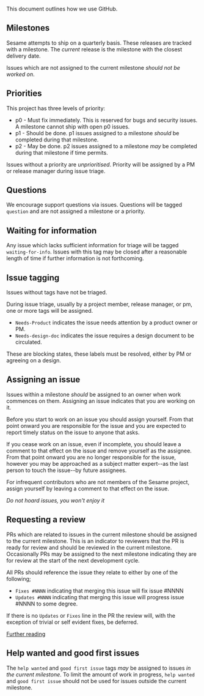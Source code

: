 This document outlines how we use GitHub.

## Milestones

Sesame attempts to ship on a quarterly basis.
These releases are tracked with a milestone.
The _current_ release is the milestone with the closest delivery date.

Issues which are not assigned to the current milestone _should not be worked on_.

## Priorities

This project has three levels of priority:

- p0 - Must fix immediately.
This is reserved for bugs and security issues. A milestone cannot ship with open p0 issues.
- p1 - Should be done.
p1 issues assigned to a milestone _should_ be completed during that milestone.
- p2 - May be done.
p2 issues assigned to a milestone _may_ be completed during that milestone if time permits. 

Issues without a priority are _unprioritised_. Priority will be assigned by a PM or release manager during issue triage.

## Questions

We encourage support questions via issues.
Questions will be tagged `question` and are not assigned a milestone or a priority.

## Waiting for information

Any issue which lacks sufficient information for triage will be tagged `waiting-for-info`.
Issues with this tag may be closed after a reasonable length of time if further information is not forthcoming.

## Issue tagging

Issues without tags have not be triaged.

During issue triage, usually by a project member, release manager, or pm, one or more tags will be assigned.

- `Needs-Product` indicates the issue needs attention by a product owner or PM.
- `Needs-design-doc` indicates the issue requires a design document to be circulated.

These are blocking states, these labels must be resolved, either by PM or agreeing on a design. 

## Assigning an issue

Issues within a milestone _should_ be assigned to an owner when work commences on them.
Assigning an issue indicates that you are working on it.

Before you start to work on an issue you should assign yourself.
From that point onward you are responsible for the issue and you are expected to report timely status on the issue to anyone that asks.

If you cease work on an issue, even if incomplete, you should leave a comment to that effect on the issue and remove yourself as the assignee.
From that point onward you are no longer responsible for the issue, however you may be approached as a subject matter expert--as the last person to touch the issue--by future assignees.

For infrequent contributors who are not members of the Sesame project, assign yourself by leaving a comment to that effect on the issue.

*Do not hoard issues, you won't enjoy it*

## Requesting a review

PRs which are related to issues in the current milestone should be assigned to the current milestone.
This is an indicator to reviewers that the PR is ready for review and should be reviewed in the current milestone.
Occasionally PRs may be assigned to the next milestone indicating they are for review at the start of the next development cycle.

All PRs should reference the issue they relate to either by one of the following;

- `Fixes #NNNN` indicating that merging this issue will fix issue #NNNN
- `Updates #NNNN` indicating that merging this issue will progress issue #NNNN to some degree. 

If there is no `Updates` or `Fixes` line in the PR the review will, with the exception of trivial or self evident fixes, be deferred.

[Further reading][1]

## Help wanted and good first issues

The `help wanted` and `good first issue` tags _may_ be assigned to issues _in the current milestone_.
To limit the amount of work in progress, `help wanted` and `good first issue` should not be used for issues outside the current milestone.

[1]: https://dave.cheney.net/2019/02/18/talk-then-code